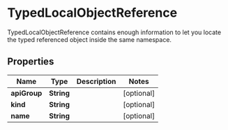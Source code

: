 

# TypedLocalObjectReference

TypedLocalObjectReference contains enough information to let you locate the typed referenced object inside the same namespace.
## Properties

Name | Type | Description | Notes
------------ | ------------- | ------------- | -------------
**apiGroup** | **String** |  |  [optional]
**kind** | **String** |  |  [optional]
**name** | **String** |  |  [optional]



